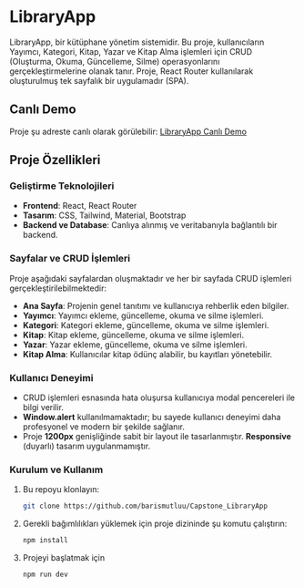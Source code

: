 # LibraryApp

LibraryApp, bir kütüphane yönetim sistemidir. Bu proje, kullanıcıların Yayımcı, Kategori, Kitap, Yazar ve Kitap Alma işlemleri için CRUD (Oluşturma, Okuma, Güncelleme, Silme) operasyonlarını gerçekleştirmelerine olanak tanır. Proje, React Router kullanılarak oluşturulmuş tek sayfalık bir uygulamadır (SPA).

## Canlı Demo

Proje şu adreste canlı olarak görülebilir: [LibraryApp Canlı Demo](https://amazing-zuccutto-1606de.netlify.app/)

## Proje Özellikleri

### Geliştirme Teknolojileri

- **Frontend**: React, React Router
- **Tasarım**: CSS, Tailwind, Material, Bootstrap
- **Backend ve Database**: Canlıya alınmış ve veritabanıyla bağlantılı bir backend.

### Sayfalar ve CRUD İşlemleri

Proje aşağıdaki sayfalardan oluşmaktadır ve her bir sayfada CRUD işlemleri gerçekleştirilebilmektedir:

- **Ana Sayfa**: Projenin genel tanıtımı ve kullanıcıya rehberlik eden bilgiler.
- **Yayımcı**: Yayımcı ekleme, güncelleme, okuma ve silme işlemleri.
- **Kategori**: Kategori ekleme, güncelleme, okuma ve silme işlemleri.
- **Kitap**: Kitap ekleme, güncelleme, okuma ve silme işlemleri.
- **Yazar**: Yazar ekleme, güncelleme, okuma ve silme işlemleri.
- **Kitap Alma**: Kullanıcılar kitap ödünç alabilir, bu kayıtları yönetebilir.

### Kullanıcı Deneyimi

- CRUD işlemleri esnasında hata oluşursa kullanıcıya modal pencereleri ile bilgi verilir.
- **Window.alert** kullanılmamaktadır; bu sayede kullanıcı deneyimi daha profesyonel ve modern bir şekilde sağlanır.
- Proje **1200px** genişliğinde sabit bir layout ile tasarlanmıştır. **Responsive** (duyarlı) tasarım uygulanmamıştır.

### Kurulum ve Kullanım

1. Bu repoyu klonlayın:
   ```bash
   git clone https://github.com/barismutluu/Capstone_LibraryApp
   ```
2. Gerekli bağımlılıkları yüklemek için proje dizininde şu komutu çalıştırın:

   ```bash
   npm install
   ```

3. Projeyi başlatmak için

   ```bash
   npm run dev
   ```
